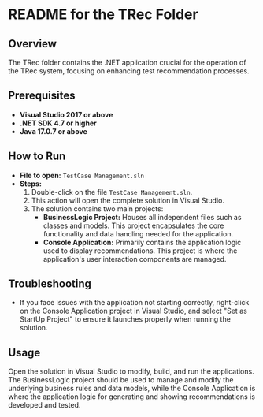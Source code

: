 
# README for the TRec Folder

## Overview
The TRec folder contains the .NET application crucial for the operation of the TRec system, focusing on enhancing test recommendation processes.

## Prerequisites
- **Visual Studio 2017 or above**
- **.NET SDK 4.7 or higher**
- **Java 17.0.7 or above**

## How to Run
- **File to open:** `TestCase Management.sln`
- **Steps:**
  1. Double-click on the file `TestCase Management.sln`.
  2. This action will open the complete solution in Visual Studio.
  3. The solution contains two main projects:
     - **BusinessLogic Project:** Houses all independent files such as classes and models. This project encapsulates the core functionality and data handling needed for the application.
     - **Console Application:** Primarily contains the application logic used to display recommendations. This project is where the application's user interaction components are managed.

## Troubleshooting
- If you face issues with the application not starting correctly, right-click on the Console Application project in Visual Studio, and select "Set as StartUp Project" to ensure it launches properly when running the solution.

## Usage
Open the solution in Visual Studio to modify, build, and run the applications. The BusinessLogic project should be used to manage and modify the underlying business rules and data models, while the Console Application is where the application logic for generating and showing recommendations is developed and tested.
